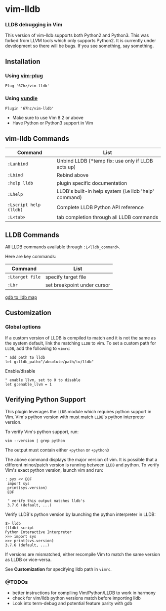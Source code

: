 vim-lldb
========

### LLDB debugging in Vim

This version of vim-lldb supports both Python2 and Python3. This was forked from LLVM tools which only supports Python2. It is currently under development so there will be bugs. If you see something, say something.


Installation
------------

### Using [vim-plug](https://github.com/junegunn/vim-plug)

```vim
Plug '67hz/vim-lldb'
```

### Using [vundle](https://github.com/VundleVim/Vundle.Vim)

```vim
Plugin '67hz/vim-lldb'
```

- Make sure to use Vim 8.2 or above
- Have Python or Python3 support in Vim

vim-lldb Commands
--------

| Command           | List                                                                    |
| ---               | ---                                                                     |
| `:Lunbind`        | Unbind LLDB (*temp fix: use only if LLDB acts up)                       |
| `:Lbind`          | Rebind above                                                            |
| `:help lldb`      | plugin specific documentation                                           |
| `:Lhelp`          | LLDB's built-in help system (i.e lldb 'help' command)                   |
|  `:Lscript help (lldb)` | Complete LLDB Python API reference                                |
| `:L<tab>`         | tab completion through all LLDB commands                                |



LLDB Commands
-------------

All LLDB commands available through `:L<lldb_command>`.


Here are key commands:


| Command           | List                                                                    |
| ---               | ---                                                                     |
| `:Ltarget file`   | specify target file                                                     |
| `:Lbr`            | set breakpoint under cursor                                             |


[gdb to lldb map](https://lldb.llvm.org/use/map.html)


Customization
-------------

### Global options

If a custom version of LLDB is compiled to match and it is not the same as the system default, link the matching `LLDB` to vim.
To set a custom path for `LLDB`, add the following to `vimrc`:

```vim
" add path to lldb
let g:lldb_path="/absolute/path/to/lldb"
```

Enable/disable

```vim
" enable llvm, set to 0 to disable
let g:enable_llvm = 1
```



Verifying Python Support
------------------------

This plugin leverages the `LLDB` module which requires python support in Vim. Vim's python version with must match `LLDB`'s python interpreter version.

To verify Vim's python support, run:

    vim --version | grep python

The output must contain either `+python` or `+python3`

The above command displays the major version of vim. It is possible that a different minor/patch version is running between `LLDB` and python. To verify Vim's exact python version, launch vim and run: 
 
    : pyx << EOF
     import sys
     print(sys.version)
     EOF
     
     " verify this output matches lldb's
     3.7.6 (default, ...)



Verify LLDB's python version by launching the python interpreter in LLDB: 

    $> lldb
    (lldb) script
    Python Interactive Interpreter
    >>> import sys
    >>> print(svs.version)
    3.7.6 (default, ...)


If versions are mismatched, either recompile Vim to match the same version as LLDB or vice-versa.

See **Customization** for specifying lldb path in `vimrc`.


### @TODOs

* better instructions for compiling Vim/Python/LLDB to work in harmony
* check for vim/lldb python versions match before importing lldb
* Look into term-debug and potential feature parity with gdb
